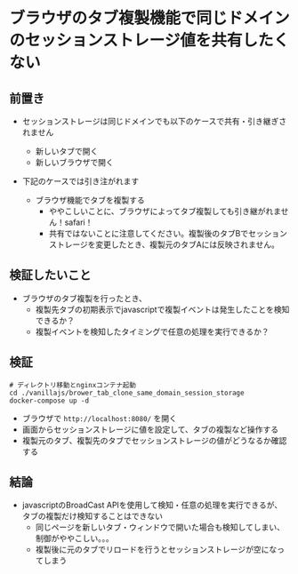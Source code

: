 # ブラウザのタブ複製機能で同じドメインのセッションストレージ値を共有したくない

## 前置き

- セッションストレージは同じドメインでも以下のケースで共有・引き継ぎされません
  - 新しいタブで開く
  - 新しいブラウザで開く

- 下記のケースでは引き注がれます
  - ブラウザ機能でタブを複製する
    - ややこしいことに、ブラウザによってタブ複製しても引き継がれません！safari！
    - 共有ではないことに注意してください。複製後のタブBでセッションストレージを変更したとき、複製元のタブAには反映されません。

## 検証したいこと

- ブラウザのタブ複製を行ったとき、
  - 複製先タブの初期表示でjavascriptで複製イベントは発生したことを検知できるか？
  - 複製イベントを検知したタイミングで任意の処理を実行できるか？

## 検証

```shell
# ディレクトリ移動とnginxコンテナ起動
cd ./vanillajs/brower_tab_clone_same_domain_session_storage
docker-compose up -d
```

- ブラウザで `http://localhost:8080/` を開く
- 画面からセッションストレージに値を設定して、タブの複製など操作する
- 複製元のタブ、複製先のタブでセッションストレージの値がどうなるか確認する

## 結論

- javascriptのBroadCast APIを使用して検知・任意の処理を実行できるが、タブの複製だけ検知することはできない
  - 同じページを新しいタブ・ウィンドウで開いた場合も検知してしまい、制御がややこしい。。。
  - 複製後に元のタブでリロードを行うとセッションストレージが空になってしまう
